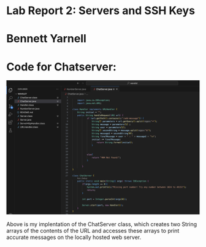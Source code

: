 # Lab Report 2: Servers and SSH Keys

# Bennett Yarnell 

# Code for Chatserver:
![image](codeitself.png)

Above is my implentation of the ChatServer class, which creates two String arrays of the contents of the URL and accesses these arrays to print accurate messages on the locally hosted web server.
